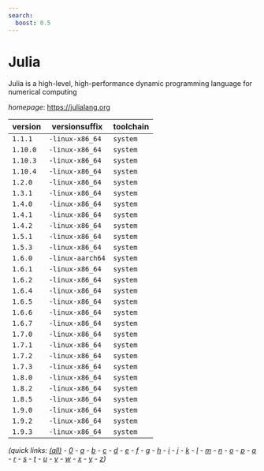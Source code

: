 ```yaml
---
search:
  boost: 0.5
---
```

# Julia

Julia is a high-level, high-performance dynamic programming language for numerical computing

*homepage*: <https://julialang.org>

version | versionsuffix | toolchain
--------|---------------|----------
``1.1.1`` | ``-linux-x86_64`` | ``system``
``1.10.0`` | ``-linux-x86_64`` | ``system``
``1.10.3`` | ``-linux-x86_64`` | ``system``
``1.10.4`` | ``-linux-x86_64`` | ``system``
``1.2.0`` | ``-linux-x86_64`` | ``system``
``1.3.1`` | ``-linux-x86_64`` | ``system``
``1.4.0`` | ``-linux-x86_64`` | ``system``
``1.4.1`` | ``-linux-x86_64`` | ``system``
``1.4.2`` | ``-linux-x86_64`` | ``system``
``1.5.1`` | ``-linux-x86_64`` | ``system``
``1.5.3`` | ``-linux-x86_64`` | ``system``
``1.6.0`` | ``-linux-aarch64`` | ``system``
``1.6.1`` | ``-linux-x86_64`` | ``system``
``1.6.2`` | ``-linux-x86_64`` | ``system``
``1.6.4`` | ``-linux-x86_64`` | ``system``
``1.6.5`` | ``-linux-x86_64`` | ``system``
``1.6.6`` | ``-linux-x86_64`` | ``system``
``1.6.7`` | ``-linux-x86_64`` | ``system``
``1.7.0`` | ``-linux-x86_64`` | ``system``
``1.7.1`` | ``-linux-x86_64`` | ``system``
``1.7.2`` | ``-linux-x86_64`` | ``system``
``1.7.3`` | ``-linux-x86_64`` | ``system``
``1.8.0`` | ``-linux-x86_64`` | ``system``
``1.8.2`` | ``-linux-x86_64`` | ``system``
``1.8.5`` | ``-linux-x86_64`` | ``system``
``1.9.0`` | ``-linux-x86_64`` | ``system``
``1.9.2`` | ``-linux-x86_64`` | ``system``
``1.9.3`` | ``-linux-x86_64`` | ``system``


*(quick links: [(all)](../index.md) - [0](../0/index.md) - [a](../a/index.md) - [b](../b/index.md) - [c](../c/index.md) - [d](../d/index.md) - [e](../e/index.md) - [f](../f/index.md) - [g](../g/index.md) - [h](../h/index.md) - [i](../i/index.md) - [j](../j/index.md) - [k](../k/index.md) - [l](../l/index.md) - [m](../m/index.md) - [n](../n/index.md) - [o](../o/index.md) - [p](../p/index.md) - [q](../q/index.md) - [r](../r/index.md) - [s](../s/index.md) - [t](../t/index.md) - [u](../u/index.md) - [v](../v/index.md) - [w](../w/index.md) - [x](../x/index.md) - [y](../y/index.md) - [z](../z/index.md))*

